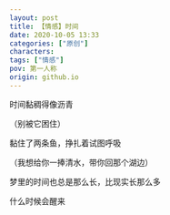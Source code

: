 ```yaml
---
layout: post
title: 【情感】时间
date: 2020-10-05 13:33
categories: ["原创"]
characters: 
tags: ["情感"]
pov: 第一人称
origin: github.io
---
```


时间黏稠得像沥青

（别被它困住）

黏住了两条鱼，挣扎着试图呼吸

（我想给你一捧清水，带你回那个湖边）

梦里的时间也总是那么长，比现实长那么多

什么时候会醒来

